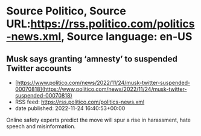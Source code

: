 # Source Politico, Source URL:https://rss.politico.com/politics-news.xml, Source language: en-US

## Musk says granting ‘amnesty’ to suspended Twitter accounts
 - [https://www.politico.com/news/2022/11/24/musk-twitter-suspended-00070818](https://www.politico.com/news/2022/11/24/musk-twitter-suspended-00070818)
 - RSS feed: https://rss.politico.com/politics-news.xml
 - date published: 2022-11-24 16:40:53+00:00

Online safety experts predict the move will spur a rise in harassment, hate speech and misinformation.
